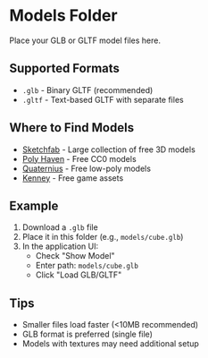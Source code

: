 # Models Folder

Place your GLB or GLTF model files here.

## Supported Formats
- `.glb` - Binary GLTF (recommended)
- `.gltf` - Text-based GLTF with separate files

## Where to Find Models
- [Sketchfab](https://sketchfab.com/) - Large collection of free 3D models
- [Poly Haven](https://polyhaven.com/models) - Free CC0 models
- [Quaternius](http://quaternius.com/) - Free low-poly models
- [Kenney](https://kenney.nl/assets) - Free game assets

## Example
1. Download a `.glb` file
2. Place it in this folder (e.g., `models/cube.glb`)
3. In the application UI:
   - Check "Show Model"
   - Enter path: `models/cube.glb`
   - Click "Load GLB/GLTF"

## Tips
- Smaller files load faster (<10MB recommended)
- GLB format is preferred (single file)
- Models with textures may need additional setup
